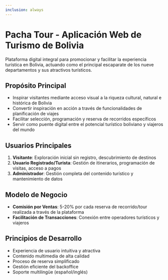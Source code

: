 ```yaml
---
inclusion: always
---
```


# Pacha Tour - Aplicación Web de Turismo de Bolivia

Plataforma digital integral para promocionar y facilitar la experiencia turística en Bolivia, actuando como el principal escaparate de los nueve departamentos y sus atractivos turísticos.

## Propósito Principal
- Inspirar visitantes mediante acceso visual a la riqueza cultural, natural e histórica de Bolivia
- Convertir inspiración en acción a través de funcionalidades de planificación de viajes
- Facilitar selección, programación y reserva de recorridos específicos
- Servir como puente digital entre el potencial turístico boliviano y viajeros del mundo

## Usuarios Principales
1. **Visitante**: Exploración inicial sin registro, descubrimiento de destinos
2. **Usuario Registrado/Turista**: Gestión de itinerarios, programación de visitas, acceso a pagos
3. **Administrador**: Gestión completa del contenido turístico y mantenimiento de datos

## Modelo de Negocio
- **Comisión por Ventas**: 5-20% por cada reserva de recorrido/tour realizada a través de la plataforma
- **Facilitación de Transacciones**: Conexión entre operadores turísticos y viajeros

## Principios de Desarrollo
- Experiencia de usuario intuitiva y atractiva
- Contenido multimedia de alta calidad
- Proceso de reserva simplificado
- Gestión eficiente del backoffice
- Soporte multilingüe (español/inglés)